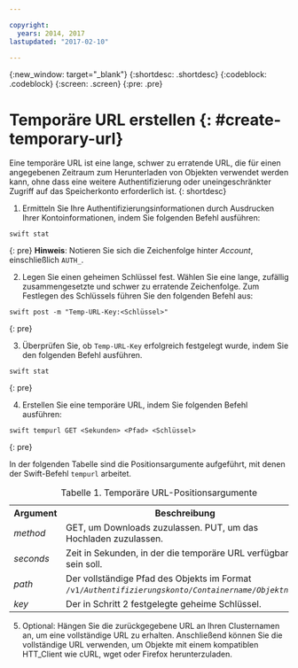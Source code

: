 ```yaml
---

copyright:
  years: 2014, 2017
lastupdated: "2017-02-10"

---
```


{:new_window: target="_blank"}
{:shortdesc: .shortdesc}
{:codeblock: .codeblock}
{:screen: .screen}
{:pre: .pre}


# Temporäre URL erstellen {: #create-temporary-url}

Eine temporäre URL ist eine lange, schwer zu erratende URL, die für einen angegebenen Zeitraum zum Herunterladen von Objekten verwendet werden kann, ohne dass eine weitere Authentifizierung oder uneingeschränkter Zugriff auf das Speicherkonto erforderlich ist.
{: shortdesc}


1. Ermitteln Sie Ihre Authentifizierungsinformationen durch Ausdrucken Ihrer Kontoinformationen, indem Sie folgenden Befehl ausführen:

  ```
  swift stat
  ```
  {: pre}
  **Hinweis**: Notieren Sie sich die Zeichenfolge hinter *Account*, einschließlich `AUTH_`.

2. Legen Sie einen geheimen Schlüssel fest. Wählen Sie eine lange, zufällig zusammengesetzte und schwer zu erratende Zeichenfolge. Zum Festlegen des Schlüssels führen Sie den folgenden Befehl aus:

  ```
  swift post -m "Temp-URL-Key:<Schlüssel>"
  ```
  {: pre}

3. Überprüfen Sie, ob `Temp-URL-Key` erfolgreich festgelegt wurde, indem Sie den folgenden Befehl ausführen.

  ```
  swift stat
  ```
  {: pre}

4. Erstellen Sie eine temporäre URL, indem Sie folgenden Befehl ausführen:

  ```
  swift tempurl GET <Sekunden> <Pfad> <Schlüssel>
  ```
  {: pre}

  In der folgenden Tabelle sind die Positionsargumente aufgeführt, mit denen der Swift-Befehl `tempurl` arbeitet.
  <table>
  <caption> Tabelle 1. Temporäre URL-Positionsargumente </caption>
    <tr>
      <th> Argument </th>
      <th> Beschreibung </th>
    </tr>
    <tr>
      <td> <i> method </i> </td>
      <td> GET, um Downloads zuzulassen. PUT, um das Hochladen zuzulassen. </td>
    </tr>
    <tr>
      <td> <i> seconds </i> </td>
      <td> Zeit in Sekunden, in der die temporäre URL verfügbar sein soll. </td>
    </tr>
    <tr>
      <td> <i> path </i> </td>
      <td> Der vollständige Pfad des Objekts im Format <code>/v1/<i>Authentifizierungskonto</i>/<i>Containername</i>/<i>Objektname</i></code>.</td>
    </tr>
    <tr>
      <td> <i> key </i> </td>
      <td> Der in Schritt 2 festgelegte geheime Schlüssel. </td>
    </tr>
  </table>

5. Optional: Hängen Sie die zurückgegebene URL an Ihren Clusternamen an, um eine vollständige URL zu erhalten. Anschließend können Sie die vollständige URL verwenden, um Objekte mit einem kompatiblen HTT_Client wie cURL, wget oder Firefox herunterzuladen.
